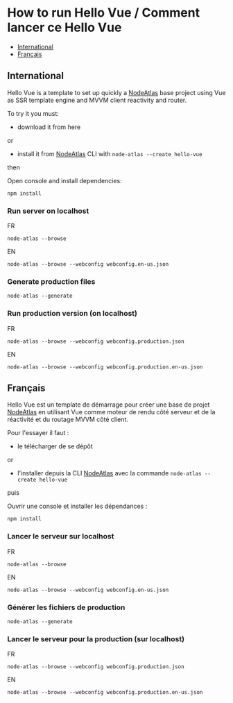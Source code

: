 # How to run Hello Vue / Comment lancer ce Hello Vue #

- [International](#english)
- [Français](#francais)





## International ##

Hello Vue is a template to set up quickly a [NodeAtlas](https://node-atlas.js.org/english/) base project using Vue as SSR template engine and MVVM client reactivity and router.

To try it you must:

- download it from here

or

- install it from [NodeAtlas](https://node-atlas.js.org/english/) CLI with `node-atlas --create hello-vue`

then

Open console and install dependencies:

```
npm install
```

### Run server on localhost ###

FR

```
node-atlas --browse
```

EN

```
node-atlas --browse --webconfig webconfig.en-us.json
```

### Generate production files ###

```
node-atlas --generate
```

### Run production version (on localhost) ###

FR

```
node-atlas --browse --webconfig webconfig.production.json
```

EN

```
node-atlas --browse --webconfig webconfig.production.en-us.json
```





## Français ##

Hello Vue est un template de démarrage pour créer une base de projet [NodeAtlas](https://node-atlas.js.org/) en utilisant Vue comme moteur de rendu côté serveur et de la réactivité et du routage MVVM côté client.

Pour l'essayer il faut :

- le télécharger de se dépôt

or

- l'installer depuis la CLI [NodeAtlas](https://node-atlas.js.org/) avec la commande `node-atlas --create hello-vue`

puis

Ouvrir une console et installer les dépendances :

```
npm install
```

### Lancer le serveur sur localhost ###

FR

```
node-atlas --browse
```

EN

```
node-atlas --browse --webconfig webconfig.en-us.json
```

### Générer les fichiers de production ###

```
node-atlas --generate
```

### Lancer le serveur pour la production (sur localhost) ###

FR

```
node-atlas --browse --webconfig webconfig.production.json
```

EN

```
node-atlas --browse --webconfig webconfig.production.en-us.json
```